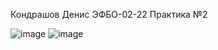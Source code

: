 Кондрашов Денис ЭФБО-02-22 Практика №2

![image](https://github.com/user-attachments/assets/ecbd52d7-9ae5-4460-acf8-2d6d58089145)
![image](https://github.com/user-attachments/assets/6b97584e-fb05-4079-9dd3-126c69b7c4fe)
